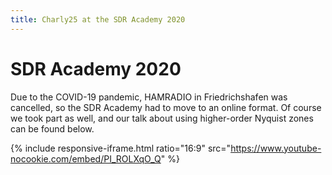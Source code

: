 ```yaml
---
title: Charly25 at the SDR Academy 2020
---
```


# SDR Academy 2020

Due to the COVID-19 pandemic, HAMRADIO in Friedrichshafen was cancelled, so the SDR Academy had to move to an online format. Of course we took part as well, and our talk about using higher-order Nyquist zones can be found below.

{% include responsive-iframe.html ratio="16:9" src="https://www.youtube-nocookie.com/embed/PI_ROLXqO_Q" %}
